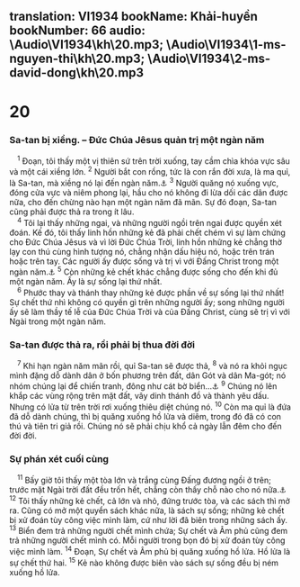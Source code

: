 translation: VI1934
bookName: Khải-huyền 
bookNumber: 66
audio: \Audio\VI1934\kh\20.mp3; \Audio\VI1934\1-ms-nguyen-thi\kh\20.mp3; \Audio\VI1934\2-ms-david-dong\kh\20.mp3
-------

<div class="title"><h1>20</h1><h3>Sa-tan bị xiềng. – Đức Chúa Jêsus quản trị một ngàn năm</h3></div>
<span class="verse kh_20_1"> <sup>1</sup> Đoạn, tôi thấy một vị thiên sứ trên trời xuống, tay cầm chìa khóa vực sâu và một cái xiềng lớn. </span>
<span class="verse kh_20_2"><sup>2</sup> Người bắt con rồng, tức là con rắn đời xưa, là ma quỉ, là Sa-tan, mà xiềng nó lại đến ngàn năm.<a data-toggle="tooltip" data-placement="bottom" title="Sa 3:1">⚓</a></span>
<span class="verse kh_20_3"><sup>3</sup> Người quăng nó xuống vực, đóng cửa vực và niêm phong lại, hầu cho nó không đi lừa dối các dân được nữa, cho đến chừng nào hạn một ngàn năm đã mãn. Sự đó đoạn, Sa-tan cũng phải được thả ra trong ít lâu. <br/></span>
<span class="verse kh_20_4"> <sup>4</sup> Tôi lại thấy những ngai, và những người ngồi trên ngai được quyền xét đoán. Kế đó, tôi thấy linh hồn những kẻ đã phải chết chém vì sự làm chứng cho Đức Chúa Jêsus và vì lời Đức Chúa Trời, linh hồn những kẻ chẳng thờ lạy con thú cùng hình tượng nó, chẳng nhận dấu hiệu nó, hoặc trên trán hoặc trên tay. Các người ấy được sống và trị vì với Đấng Christ trong một ngàn năm.<a data-toggle="tooltip" data-placement="bottom" title="Da 7:9,22">⚓</a></span>
<span class="verse kh_20_5"><sup>5</sup> Còn những kẻ chết khác chẳng được sống cho đến khi đủ một ngàn năm. Ấy là sự sống lại thứ nhất. <br/></span>
<span class="verse kh_20_6"> <sup>6</sup> Phước thay và thánh thay những kẻ được phần về sự sống lại thứ nhất! Sự chết thứ nhì không có quyền gì trên những người ấy; song những người ấy sẽ làm thầy tế lễ của Đức Chúa Trời và của Đấng Christ, cùng sẽ trị vì với Ngài trong một ngàn năm. <br/></span>
<div class="title"><h3>Sa-tan được thả ra, rồi phải bị thua đời đời</h3></div>
<span class="verse kh_20_7"> <sup>7</sup> Khi hạn ngàn năm mãn rồi, quỉ Sa-tan sẽ được thả, </span>
<span class="verse kh_20_8"><sup>8</sup> và nó ra khỏi ngục mình đặng dỗ dành dân ở bốn phương trên đất, dân Gót và dân Ma-gót; nó nhóm chúng lại để chiến tranh, đông như cát bờ biển…<a data-toggle="tooltip" data-placement="bottom" title="Exe 7:2; 38:2,9,15">⚓</a></span>
<span class="verse kh_20_9"><sup>9</sup> Chúng nó lên khắp các vùng rộng trên mặt đất, vây dinh thánh đồ và thành yêu dấu. Nhưng có lửa từ trên trời rơi xuống thiêu diệt chúng nó. </span>
<span class="verse kh_20_10"><sup>10</sup> Còn ma quỉ là đứa đã dỗ dành chúng, thì bị quăng xuống hồ lửa và diêm, trong đó đã có con thú và tiên tri giả rồi. Chúng nó sẽ phải chịu khổ cả ngày lẫn đêm cho đến đời đời. <br/></span>
<div class="title"><h3>Sự phán xét cuối cùng</h3></div>
<span class="verse kh_20_11"> <sup>11</sup> Bấy giờ tôi thấy một tòa lớn và trắng cùng Đấng đương ngồi ở trên; trước mặt Ngài trời đất đều trốn hết, chẳng còn thấy chỗ nào cho nó nữa.<a data-toggle="tooltip" data-placement="bottom" title="Da 7:9-10">⚓</a></span>
<span class="verse kh_20_12"><sup>12</sup> Tôi thấy những kẻ chết, cả lớn và nhỏ, đứng trước tòa, và các sách thì mở ra. Cũng có mở một quyển sách khác nữa, là sách sự sống; những kẻ chết bị xử đoán tùy công việc mình làm, cứ như lời đã biên trong những sách ấy. </span>
<span class="verse kh_20_13"><sup>13</sup> Biển đem trả những người chết mình chứa; Sự chết và Âm phủ cũng đem trả những người chết mình có. Mỗi người trong bọn đó bị xử đoán tùy công việc mình làm. </span>
<span class="verse kh_20_14"><sup>14</sup> Đoạn, Sự chết và Âm phủ bị quăng xuống hồ lửa. Hồ lửa là sự chết thứ hai. </span>
<span class="verse kh_20_15"><sup>15</sup> Kẻ nào không được biên vào sách sự sống đều bị ném xuống hồ lửa. <br/></span>
